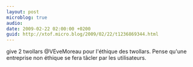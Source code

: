 ```yaml
---
layout: post
microblog: true
audio: 
date: 2009-02-22 02:00:00 +0200
guid: http://xtof.micro.blog/2009/02/22/t1236869344.html
---
```

give 2 twollars @VEveMoreau pour l'éthique des twollars. Pense qu'une entreprise non éthique se fera tâcler par les utilisateurs.
